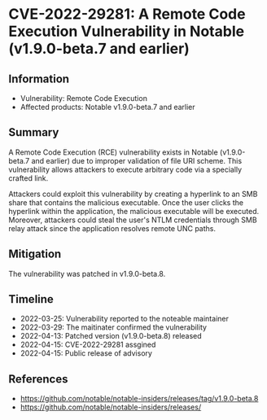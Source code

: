 # CVE-2022-29281: A Remote Code Execution Vulnerability in Notable (v1.9.0-beta.7 and earlier)



## Information

- Vulnerability: Remote Code Execution
- Affected products: Notable v1.9.0-beta.7 and earlier



## Summary

A Remote Code Execution (RCE) vulnerability exists in Notable (v1.9.0-beta.7 and earlier) due to improper validation of file URI scheme. This vulnerability allows attackers to execute arbitrary code via a specially crafted link. 

Attackers could exploit this vulnerability by creating a hyperlink to an SMB share that contains the malicious executable. Once the user clicks the hyperlink within the application, the malicious executable will be executed. Moreover, attackers could steal the user's NTLM credentials through SMB relay attack since the application resolves remote UNC paths.



## Mitigation

The vulnerability was patched in v1.9.0-beta.8. 



## Timeline

- 2022-03-25: Vulnerability reported to the noteable maintainer
- 2022-03-29: The maitinater confirmed the vulnerability
- 2022-04-13: Patched version (v1.9.0-beta.8) released 
- 2022-04-15: CVE-2022-29281 assgined 
- 2022-04-15: Public release of advisory 



## References

- https://github.com/notable/notable-insiders/releases/tag/v1.9.0-beta.8
- https://github.com/notable/notable-insiders/releases/